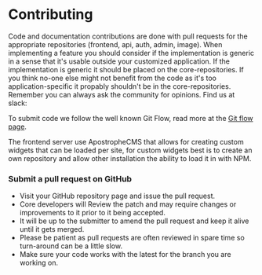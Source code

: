 # Contributing

Code and documentation contributions are done with pull requests for the appropriate repositories (frontend, api, auth, admin, image). When implementing a feature you should consider if the implementation is generic in a sense that it's usable outside your customized application. If the implementation is generic it should be placed on the core-repositories. If you think no-one else might not benefit from the code as it's too application-specific it propably shouldn't be in the core-repositories. Remember you can always ask the community for opinions. Find us at slack: 

To submit code we follow the well known Git Flow, read more at the [Git flow page](technical/git-flow.md).

The frontend server use ApostropheCMS that allows for creating custom widgets that can be loaded per site, for custom widgets best is to create an own repository and allow other installation the ability to load it in with NPM. 



### Submit a pull request on GitHub

- Visit your GitHub repository page and issue the pull request.
- Core developers will Review the patch and may require changes or improvements to it prior to it being accepted.
- It will be up to the submitter to amend the pull request and keep it alive until it gets merged.
- Please be patient as pull requests are often reviewed in spare time so turn-around can be a little slow.
- Make sure your code works with the latest for the branch you are working on.



